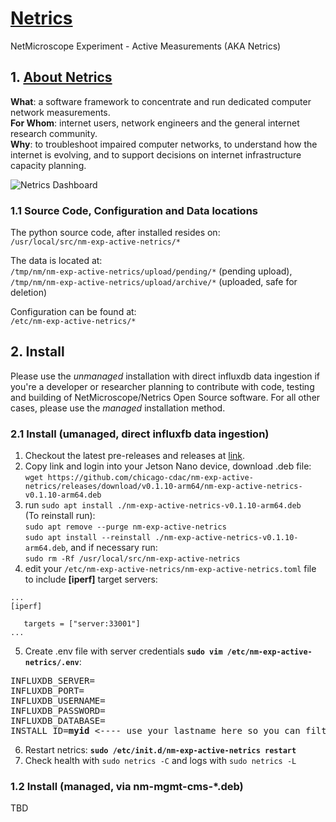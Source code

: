 # [Netrics](https://github.com/chicago-cdac/nm-exp-active-netrics)
NetMicroscope Experiment - Active Measurements (AKA Netrics)

## 1. [About Netrics](https://chicago-cdac.github.io/nm-exp-active-netrics)

<b>What</b>: a software framework to concentrate and run dedicated computer network measurements.<br>
<b>For Whom</b>: internet users, network engineers and the general internet research community.<br>
<b>Why</b>: to troubleshoot impaired computer networks, to understand how the internet is evolving, and to support decisions on internet infrastructure capacity planning.

![Netrics Dashboard](https://github.com/chicago-cdac/nm-exp-active-netrics/blob/main/docs/images/dashboard.png?raw=true)

### 1.1 Source Code, Configuration and Data locations

The python source code, after installed resides on:<br>
`/usr/local/src/nm-exp-active-netrics/*`<br>

The data is located at:<br>
`/tmp/nm/nm-exp-active-netrics/upload/pending/*` (pending upload),<br>
`/tmp/nm/nm-exp-active-netrics/upload/archive/*` (uploaded, safe for deletion)<br>

Configuration can be found at:<br>
`/etc/nm-exp-active-netrics/*`

## 2. Install

Please use the _unmanaged_ installation with direct influxdb data ingestion if you're a developer or researcher planning to contribute with code, testing and building of NetMicroscope/Netrics Open Source software. For all other cases, please use the _managed_ installation method.

### 2.1 Install (umanaged, direct influxfb data ingestion)

1. Checkout the latest pre-releases and releases at [link](https://github.com/chicago-cdac/nm-exp-active-netrics/releases).
2. Copy link and login into your Jetson Nano device, download .deb file:<br>
`wget https://github.com/chicago-cdac/nm-exp-active-netrics/releases/download/v0.1.10-arm64/nm-exp-active-netrics-v0.1.10-arm64.deb`
3. run `sudo apt install ./nm-exp-active-netrics-v0.1.10-arm64.deb`<br>
(To reinstall run):<br>`sudo apt remove --purge nm-exp-active-netrics`<br>`sudo apt install --reinstall ./nm-exp-active-netrics-v0.1.10-arm64.deb`, and if necessary run:<br>`sudo rm -Rf /usr/local/src/nm-exp-active-netrics`
4. edit your `/etc/nm-exp-active-netrics/nm-exp-active-netrics.toml` file to include <b>[iperf]</b> target servers:
```
...
[iperf]

   targets = ["server:33001"]
...
```
5. Create .env file with server credentials <b>`sudo vim /etc/nm-exp-active-netrics/.env`</b>:
<pre>
INFLUXDB_SERVER=
INFLUXDB_PORT=
INFLUXDB_USERNAME=
INFLUXDB_PASSWORD=
INFLUXDB_DATABASE=
INSTALL_ID=<b>myid</b> <---- use your lastname here so you can filter out grafana/influxdb queries.
</pre>
6. Restart netrics: <b>`sudo /etc/init.d/nm-exp-active-netrics restart`</b>
7. Check health with `sudo netrics -C` and logs with `sudo netrics -L`

### 1.2 Install (managed, via nm-mgmt-cms-*.deb)

TBD
